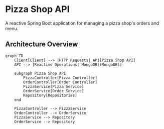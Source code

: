 # Pizza Shop API

A reactive Spring Boot application for managing a pizza shop's orders and menu.

## Architecture Overview

```mermaid
graph TD
    Client[Client] --> |HTTP Requests| API[Pizza Shop API]
    API --> |Reactive Operations| MongoDB[(MongoDB)]
    
    subgraph Pizza Shop API
        PizzaController[Pizza Controller]
        OrderController[Order Controller]
        PizzaService[Pizza Service]
        OrderService[Order Service]
        Repository[Repositories]
    end

    PizzaController --> PizzaService
    OrderController --> OrderService
    PizzaService --> Repository
    OrderService --> Repository
